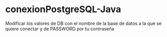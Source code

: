 # conexionPostgreSQL-Java
Modificar los valores de DB con el nombre de la base de datos a la que se quiere conectar y de PASSWORD por tu contraseña
